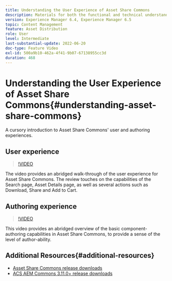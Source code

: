 ```yaml
---
title: Understanding the User Experience of Asset Share Commons
description: Materials for both the functional and technical understanding Assets Share Commons
version: Experience Manager 6.4, Experience Manager 6.5
topic: Content Management
feature: Asset Distribution
role: User
level: Intermediate
last-substantial-update: 2022-06-20
doc-type: Feature Video
exl-id: 500a9b10-462a-4f41-9b07-67138955cc3d
duration: 468
---
```

# Understanding the User Experience of Asset Share Commons{#understanding-asset-share-commons}

A cursory introduction to Asset Share Commons' user and authoring experiences.

## User experience

>[!VIDEO](https://video.tv.adobe.com/v/20497?quality=12&learn=on)

The video provides an abridged walk-through of the user experience for Asset Share Commons. The review touches on the capabilities of the Search page, Asset Details page, as well as several actions such as Download, Share and Add to Cart.

## Authoring experience

>[!VIDEO](https://video.tv.adobe.com/v/20498?quality=12&learn=on)

This video provides an abridged overview of the basic component-authoring capabilities in Asset Share Commons, to provide a sense of the level of author-ability.

## Additional Resources{#additional-resources}

* [Asset Share Commons release downloads](https://github.com/Adobe-Marketing-Cloud/asset-share-commons/releases)
* [ACS AEM Commons 3.11.0+ release downloads](https://github.com/Adobe-Consulting-Services/acs-aem-commons/releases)
